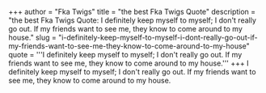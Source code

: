 +++
author = "Fka Twigs"
title = "the best Fka Twigs Quote"
description = "the best Fka Twigs Quote: I definitely keep myself to myself; I don't really go out. If my friends want to see me, they know to come around to my house."
slug = "i-definitely-keep-myself-to-myself-i-dont-really-go-out-if-my-friends-want-to-see-me-they-know-to-come-around-to-my-house"
quote = '''I definitely keep myself to myself; I don't really go out. If my friends want to see me, they know to come around to my house.'''
+++
I definitely keep myself to myself; I don't really go out. If my friends want to see me, they know to come around to my house.
